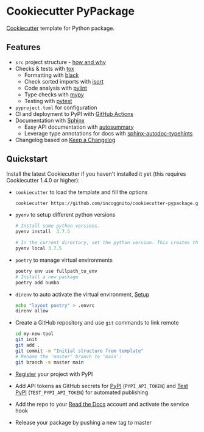# Cookiecutter PyPackage

[Cookiecutter](https://github.com/cookiecutter/cookiecutter) template for Python package.

## Features

- `src` project structure - [how and why](https://bskinn.github.io/My-How-Why-Pyproject-Src)
- Checks & tests with [tox](https://tox.readthedocs.io)
  - Formatting with [black](https://github.com/psf/black)
  - Check sorted imports with [isort](https://pycqa.github.io/isort/)
  - Code analysis with [pylint](https://www.pylint.org)
  - Type checks with [mypy](http://mypy-lang.org)
  - Testing with [pytest](https://pytest.org)
- `pyproject.toml` for configuration
- CI and deployment to PyPI with [GitHub Actions](https://github.com/features/actions)
- Documentation with [Sphinx](https://www.sphinx-doc.org)
  - Easy API documentation with [autosummary](https://www.sphinx-doc.org/en/master/usage/extensions/autosummary.html)
  - Leverage type annotations for docs with [sphinx-autodoc-typehints](https://github.com/agronholm/sphinx-autodoc-typehints)
- Changelog based on [Keep a Changelog](https://keepachangelog.com/en/1.0.0/)

## Quickstart

Install the latest Cookiecutter if you haven't installed it yet (this requires Cookiecutter 1.4.0 or higher):

<!-- - `pipx` to install the global packages (check with witch)

  ```sh
  # pipx for global package or use `sps python-*` in Arch
  python3 -m pip install --user pipx
  python3 -m pipx ensurepath
  pipx install cookiecutter, jupyter, black, flake8, mypy, tox, ipykernel, iypthon, isort, poetry, sphinx
  ``` -->

- `cookiecutter` to load the template and fill the options

  ```sh
  cookiecutter https://github.com/incoggnito/cookiecutter-pypackage.git
  ```

- `pyenv` to setup different python versions

  ```py
  # Install some python versions.
  pyenv install  3.7.5

  # In the current directory, set the python version. This creates the file .python-version.
  pyenv local 3.7.5
  ```

- `poetry` to manage virtual environments

  ```py
  poetry env use fullpath_to_env
  # Install a new package
  poetry add numba
  ```

- `direnv` to auto activate the virtual environment, [Setup](https://github.com/direnv/direnv/wiki/Python)

  ```sh
  echo "layout poetry" > .envrc
  direnv allow
  ```

- Create a GitHub repository and use `git` commands to link remote
  
  ```sh
  cd my-new-tool
  git init
  git add .
  git commit -m "Initial structure from template"
  # Rename the 'master' branch to 'main':
  git branch -m master main
  ```

- [Register](https://packaging.python.org/tutorials/packaging-projects/#uploading-the-distribution-archives) your project with PyPI
- Add API tokens as GitHub secrets for [PyPI](https://pypi.org/) (`PYPI_API_TOKEN`) and [Test PyPI](https://test.pypi.org/) (`TEST_PYPI_API_TOKEN`) for automated publishing
- Add the repo to your [Read the Docs](https://readthedocs.org/) account and activate the service hook
- Release your package by pushing a new tag to master
